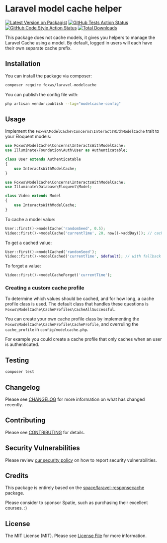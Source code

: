 # Laravel model cache helper

[![Latest Version on Packagist](https://img.shields.io/packagist/v/foxws/laravel-modelcache.svg?style=flat-square)](https://packagist.org/packages/foxws/laravel-modelcache)
[![GitHub Tests Action Status](https://img.shields.io/github/actions/workflow/status/foxws/laravel-modelcache/run-tests.yml?branch=main&label=tests&style=flat-square)](https://github.com/foxws/laravel-modelcache/actions?query=workflow%3Arun-tests+branch%3Amain)
[![GitHub Code Style Action Status](https://img.shields.io/github/actions/workflow/status/foxws/laravel-modelcache/fix-php-code-style-issues.yml?branch=main&label=code%20style&style=flat-square)](https://github.com/foxws/laravel-modelcache/actions?query=workflow%3A"Fix+PHP+code+style+issues"+branch%3Amain)
[![Total Downloads](https://img.shields.io/packagist/dt/foxws/laravel-modelcache.svg?style=flat-square)](https://packagist.org/packages/foxws/laravel-modelcache)

This package does not cache models, it gives you helpers to manage the Laravel Cache using a model. By default, logged in users will each have their own separate cache prefix.

## Installation

You can install the package via composer:

```bash
composer require foxws/laravel-modelcache
```

You can publish the config file with:

```bash
php artisan vendor:publish --tag="modelcache-config"
```

## Usage

Implement the `Foxws\ModelCache\Concerns\InteractsWithModelCache` trait to your Eloquent models:

```php
use Foxws\ModelCache\Concerns\InteractsWithModelCache;
use Illuminate\Foundation\Auth\User as Authenticatable;

class User extends Authenticatable
{
    use InteractsWithModelCache;
}

```

```php
use Foxws\ModelCache\Concerns\InteractsWithModelCache;
use Illuminate\Database\Eloquent\Model;

class Video extends Model
{
    use InteractsWithModelCache;
}

```

To cache a model value:

```php
User::first()->modelCache('randomSeed', 0.5);
Video::first()->modelCache('currentTime', 20, now()->addDay()); // cache for one day
```

To get a cached value:

```php
User::first()->modelCached('randomSeed');
Video::first()->modelCached('currentTime', $default); // with fallback
```

To forget a value:

```php
Video::first()->modelCacheForget('currentTime');
```

### Creating a custom cache profile

To determine which values should be cached, and for how long, a cache profile class is used. The default class that handles these questions is `Foxws\ModelCache\CacheProfiles\CacheAllSuccessful`.

You can create your own cache profile class by implementing the  `Foxws\ModelCache\CacheProfile\CacheProfile`, and overruling the `cache_profile` in `config/modelcache.php`.

For example you could create a cache profile that only caches when an user is authenticated.

## Testing

```bash
composer test
```

## Changelog

Please see [CHANGELOG](CHANGELOG.md) for more information on what has changed recently.

## Contributing

Please see [CONTRIBUTING](CONTRIBUTING.md) for details.

## Security Vulnerabilities

Please review [our security policy](../../security/policy) on how to report security vulnerabilities.

## Credits

This package is entirely based on the [space/laravel-responsecache](https://github.com/spatie/laravel-responsecache/) package.

Please consider to sponsor Spatie, such as purchasing their excellent courses. :)

## License

The MIT License (MIT). Please see [License File](LICENSE.md) for more information.
